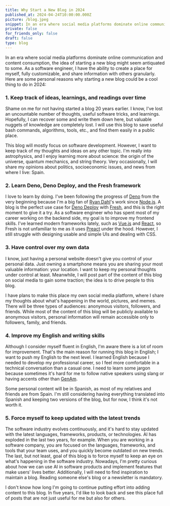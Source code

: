 ```yaml
---
title: Why Start a New Blog in 2024
published_at: 2024-04-24T10:00:00.000Z
picture: /blog.jpeg
snippet: In an era where social media platforms dominate online communication and content consumption, the idea of starting a new blog might seem antiquated to some. As a software engineer, I have the ability to create a place for myself, fully customizable, and share information with others granularly. 
private: false
for_friends_only: false
draft: false
type: blog
---
```


In an era where social media platforms dominate online communication and content
consumption, the idea of starting a new blog might seem antiquated to some. As a
software engineer, I have the ability to create a place for myself, fully
customizable, and share information with others granularly. Here are some
personal reasons why starting a new blog could be a cool thing to do in 2024:

### 1. Keep track of ideas, learnings, and readings over time

Shame on me for not having started a blog 20 years earlier. I know, I've lost an
uncountable number of thoughts, useful software tricks, and learnings.
Hopefully, I can recover some and write them down here, but valuable nuggets of
knowledge are completely lost. I will use this blog to save useful bash
commands, algorithms, tools, etc., and find them easily in a public place.

This blog will mostly focus on software development. However, I want to keep
track of my thoughts and ideas on any other topic. I'm really into astrophysics,
and I enjoy learning more about science: the origin of the universe, quantum
mechanics, and string theory. Very occasionally, I will share my opinions about
politics, socioeconomic issues, and news from where I live: Spain.

### 2. Learn Deno, Deno Deploy, and the Fresh framework

I love to learn by doing. I've been following the progress of
[Deno](https://deno.com/) from the very beginning because I'm a big fan of
[Ryan Dahl](https://tinyclouds.org/)'s work since
[Node.js](https://nodejs.org/). A blog is the perfect use case for
[Deno Deploy](https://deno.com/deploy) with [Fresh](https://fresh.deno.dev/),
and this is the right moment to give it a try. As a software engineer who has
spent most of my career working on the backend side, my goal is to improve my
frontend skills. I've learned modern frameworks lately, such as
[Vue.js](https://vuejs.org/) and [React](https://react.dev/), so Fresh is not
unfamiliar to me as it uses [Preact](https://preactjs.com/) under the hood.
However, I still struggle with designing usable and simple UIs and dealing with
CSS.

### 3. Have control over my own data

I know, just having a personal website doesn't give you control of your personal
data. Just owning a smartphone means you are sharing your most valuable
information: your location. I want to keep my personal thoughts under control at
least. Meanwhile, I will post part of the content of this blog on social media
to gain some traction; the idea is to drive people to this blog.

I have plans to make this place my own social media platform, where I share my
thoughts about what's happening in the world, pictures, and memes. There will be
three types of audiences: anonymous visitors, followers, and friends. While most
of the content of this blog will be publicly available to anonymous visitors,
personal information will remain accessible only to followers, family, and
friends.

### 4. Improve my English and writing skills

Although I consider myself fluent in English, I'm aware there is a lot of room
for improvement. That's the main reason for running this blog in English; I want
to push my English to the next level. I learned English because I needed to
develop my professional career, so I feel more comfortable in a technical
conversation than a casual one. I need to learn some jargon because sometimes
it's hard for me to follow native speakers using slang or having accents other
than [GenAm](https://en.wikipedia.org/wiki/General_American_English).

Some personal content will be in Spanish, as most of my relatives and friends
are from Spain. I'm still considering having everything translated into Spanish
and keeping two versions of the blog, but for now, I think it's not worth it.

### 5. Force myself to keep updated with the latest trends

The software industry evolves continuously, and it's hard to stay updated with
the latest languages, frameworks, products, or technologies. AI has exploded in
the last two years, for example. When you are working in a software company, you
are focused on the languages, frameworks, and tools that your team uses, and you
quickly become outdated on new trends. The last, but not least, goal of this
blog is to force myself to keep an eye on what's happening in the software
industry. Nowadays, I'm pretty curious about how we can use AI in software
products and implement features that make users' lives better. Additionally, I
will need to find inspiration to maintain a blog. Reading someone else's blog or
a newsletter is mandatory.

I don't know how long I'm going to continue putting effort into adding content
to this blog. In five years, I'd like to look back and see this place full of
posts that are not just useful for me but also for others.
